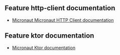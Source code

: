 ## Feature http-client documentation

- [Micronaut Micronaut HTTP Client documentation](https://docs.micronaut.io/latest/guide/index.html#httpClient)

## Feature ktor documentation

- [Micronaut Ktor documentation](https://micronaut-projects.github.io/micronaut-kotlin/latest/guide/index.html#ktor)

